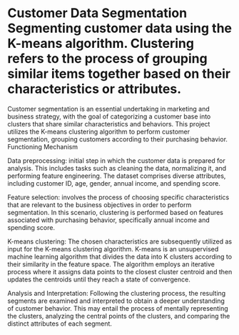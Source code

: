 # Customer Data Segmentation Segmenting customer data using the K-means algorithm. Clustering refers to the process of grouping similar items together based on their characteristics or attributes.

Customer segmentation is an essential undertaking in marketing and business strategy, with the goal of categorizing a customer base into clusters that share similar characteristics and behaviors. This project utilizes the K-means clustering algorithm to perform customer segmentation, grouping customers according to their purchasing behavior. Functioning Mechanism


Data preprocessing: initial step in which the customer data is prepared for analysis. This includes tasks such as cleaning the data, normalizing it, and performing feature engineering. The dataset comprises diverse attributes, including customer ID, age, gender, annual income, and spending score.

Feature selection: involves the process of choosing specific characteristics that are relevant to the business objectives in order to perform segmentation. In this scenario, clustering is performed based on features associated with purchasing behavior, specifically annual income and spending score.

K-means clustering: The chosen characteristics are subsequently utilized as input for the K-means clustering algorithm. K-means is an unsupervised machine learning algorithm that divides the data into K clusters according to their similarity in the feature space. The algorithm employs an iterative process where it assigns data points to the closest cluster centroid and then updates the centroids until they reach a state of convergence.

Analysis and Interpretation: Following the clustering process, the resulting segments are examined and interpreted to obtain a deeper understanding of customer behavior. This may entail the process of mentally representing the clusters, analyzing the central points of the clusters, and comparing the distinct attributes of each segment.



